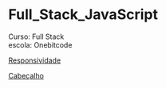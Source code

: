 # Full_Stack_JavaScript
<p>
    Curso: Full Stack<br>
    escola: Onebitcode
</p>

<a href="https://erickotc.github.io/Full_Stack_JavaScript/03-CSS3 Moderno/08-exercício com flexbox v2" target="_blank">Responsividade</a>

<a href="https://erickotc.github.io/Full_Stack_JavaScript/03-CSS3%20Moderno/05-exerc%C3%ADcio%20com%20flexbox/" target="_blank">Cabeçalho</a>